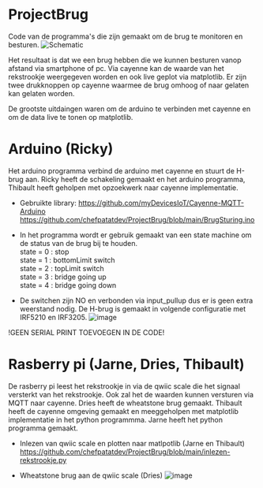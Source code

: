 # ProjectBrug

Code van de programma's die zijn gemaakt om de brug te monitoren en besturen.
![Schematic](https://user-images.githubusercontent.com/59780719/168992573-c9e88081-6b85-41b0-b615-63509bee3d7f.jpg)


Het resultaat is dat we een brug hebben die we kunnen besturen vanop afstand via smartphone of pc. Via cayenne kan de waarde van het rekstrookje weergegeven worden en ook live geplot via matplotlib. Er zijn twee drukknoppen op cayenne waarmee de brug omhoog of naar gelaten kan gelaten worden.

De grootste uitdaingen waren om de arduino te verbinden met cayenne en om de data live te tonen op matplotlib.

# Arduino (Ricky)
Het arduino programma verbind de arduino met cayenne en stuurt de H-brug aan.
Ricky heeft de schakeling gemaakt en het arduino programma, Thibault heeft geholpen met opzoekwerk naar cayenne implementatie.

* Gebruikte library: https://github.com/myDevicesIoT/Cayenne-MQTT-Arduino
https://github.com/chefpatatdev/ProjectBrug/blob/main/BrugSturing.ino

* In het programma wordt er gebruik gemaakt van een state machine om de status van de brug bij te houden.  
state = 0 : stop  
state = 1 : bottomLimit switch  
state = 2 : topLimit switch  
state = 3 : bridge going up  
state = 4 : bridge going down

* De switchen zijn NO en verbonden via input_pullup dus er is geen extra weerstand nodig. De H-brug is gemaakt in volgende configuratie met IRF5210 en IRF3205.
![image](https://user-images.githubusercontent.com/59780719/168990188-9cd6bc53-60d3-431d-8670-a35bd4453de7.png)

!GEEN SERIAL PRINT TOEVOEGEN IN DE CODE!

# Rasberry pi (Jarne, Dries, Thibault)
De rasberry pi leest het rekstrookje in via de qwiic scale die het signaal versterkt van het rekstrookje. Ook zal het de waarden kunnen versturen via MQTT naar cayenne.
Dries heeft de wheatstone brug gemaakt. Thibault heeft de cayenne omgeving gemaakt en meeggeholpen met matplotlib implementatie in het python programmma. Jarne heeft het python programma gemaakt.

* Inlezen van qwiic scale en plotten naar matlpotlib (Jarne en Thibault)
https://github.com/chefpatatdev/ProjectBrug/blob/main/inlezen-rekstrookje.py

* Wheatstone brug aan de qwiic scale (Dries)
![image](https://user-images.githubusercontent.com/59780719/168990479-891f8897-4401-41ad-a796-87cc666bbe08.png)


